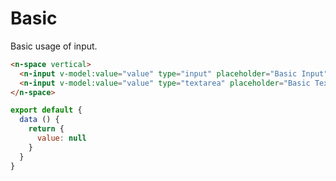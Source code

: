 # Basic

Basic usage of input.

```html
<n-space vertical>
  <n-input v-model:value="value" type="input" placeholder="Basic Input" />
  <n-input v-model:value="value" type="textarea" placeholder="Basic Textarea" />
</n-space>
```

```js
export default {
  data () {
    return {
      value: null
    }
  }
}
```
